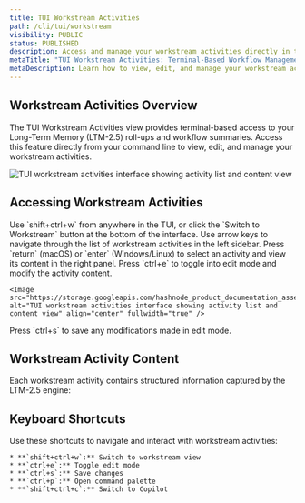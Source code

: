 ```yaml
---
title: TUI Workstream Activities
path: /cli/tui/workstream
visibility: PUBLIC
status: PUBLISHED
description: Access and manage your workstream activities directly in the terminal with the Pieces TUI workstream view.
metaTitle: "TUI Workstream Activities: Terminal-Based Workflow Management"
metaDescription: Learn how to view, edit, and manage your workstream activities using the Pieces TUI workstream interface in your terminal.
---
```


## Workstream Activities Overview

The TUI Workstream Activities view provides terminal-based access to your Long-Term Memory (LTM-2.5) roll-ups and workflow summaries. Access this feature directly from your command line to view, edit, and manage your workstream activities.

<Image src="https://storage.googleapis.com/hashnode_product_documentation_assets/cli_assets/tui/tui_general_wsactivity.png" alt="TUI workstream activities interface showing activity list and content view" align="center" fullwidth="true" />

## Accessing Workstream Activities

<Steps>
  <Step title="Navigate to Workstream View">
    Use `shift+ctrl+w` from anywhere in the TUI, or click the `Switch to Workstream` button at the bottom of the interface.
  </Step>

  <Step title="Browse Activities">
    Use arrow keys to navigate through the list of workstream activities in the left sidebar.
  </Step>

  <Step title="Select an Activity">
    Press `return` (macOS) or `enter` (Windows/Linux) to select an activity and view its content in the right panel.
  </Step>

  <Step title="Edit Mode">
    Press `ctrl+e` to toggle into edit mode and modify the activity content.
    
    <Image src="https://storage.googleapis.com/hashnode_product_documentation_assets/cli_assets/tui/edit_workstream_activity.png" alt="TUI workstream activities interface showing activity list and content view" align="center" fullwidth="true" />
  </Step>

  <Step title="Save Changes">
    Press `ctrl+s` to save any modifications made in edit mode.
  </Step>
</Steps>


## Workstream Activity Content

Each workstream activity contains structured information captured by the LTM-2.5 engine:

## Keyboard Shortcuts

<Steps>
  <Step title="Navigation and Viewing">
    Use these shortcuts to navigate and interact with workstream activities:

    * **`shift+ctrl+w`:** Switch to workstream view
    * **`ctrl+e`:** Toggle edit mode
    * **`ctrl+s`:** Save changes
    * **`ctrl+p`:** Open command palette
    * **`shift+ctrl+c`:** Switch to Copilot
  </Step>
</Steps>

